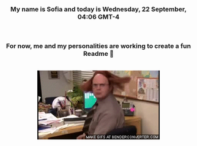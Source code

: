 


<div align="center">
<h3 >My name is Sofia and today is Wednesday, 22 September, 04:06 GMT-4</h3><br>
<h3 >For now, me and my personalities are working to create a fun Readme 👋
</h3><br>
<img src='img/dwight.gif' alt='working...'/>
</div>
